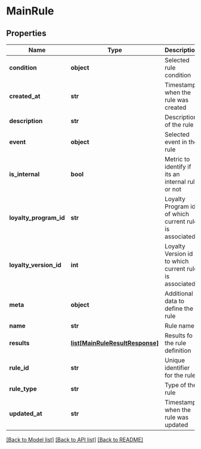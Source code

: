 # MainRule

## Properties
Name | Type | Description | Notes
------------ | ------------- | ------------- | -------------
**condition** | **object** | Selected rule condition | [optional] 
**created_at** | **str** | Timestamp when the rule was created | [optional] 
**description** | **str** | Description of the rule | [optional] 
**event** | **object** | Selected event in the rule | [optional] 
**is_internal** | **bool** | Metric to identify if its an internal rule or not | [optional] 
**loyalty_program_id** | **str** | Loyalty Program id of which current rule is associated | [optional] 
**loyalty_version_id** | **int** | Loyalty Version id to which current rule is associated | [optional] 
**meta** | **object** | Additional data to define the rule | [optional] 
**name** | **str** | Rule name | [optional] 
**results** | [**list[MainRuleResultResponse]**](MainRuleResultResponse.md) | Results fo the rule definition | [optional] 
**rule_id** | **str** | Unique identifier for the rule | [optional] 
**rule_type** | **str** | Type of the rule | [optional] 
**updated_at** | **str** | Timestamp when the rule was updated | [optional] 

[[Back to Model list]](../README.md#documentation-for-models) [[Back to API list]](../README.md#documentation-for-api-endpoints) [[Back to README]](../README.md)


